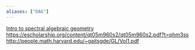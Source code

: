 ```yaml
---
aliases: ["DAG"]
---
```


[Intro to spectral algebraic geometry](https://etale.site/livetex/gepner-at-motives-and-DAG.pdf)
<https://escholarship.org/content/qt05m960s2/qt05m960s2.pdf?t=phm3ss>
<http://people.math.harvard.edu/~gaitsgde/GL/Vol1.pdf>